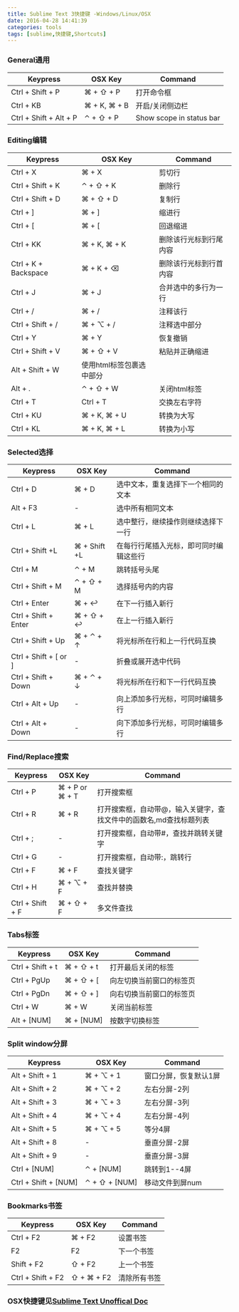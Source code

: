 ```yaml
---
title: Sublime Text 3快捷键 -Windows/Linux/OSX
date: 2016-04-28 14:41:39
categories: tools
tags: [sublime,快捷键,Shortcuts]
---
```

### General通用

| Keypress | OSX Key | Command |
| --- | --- |--- |
| Ctrl + Shift + P | ⌘ + ⇧ + P | 打开命令框 |
| Ctrl + KB | ⌘ + K, ⌘ + B | 开启/关闭侧边栏 |
| Ctrl + Shift + Alt + P | ⌃ + ⇧ + P |Show scope in status bar |

<!-- more -->
### Editing编辑

| Keypress | OSX Key | Command |
| --- | --- |--- |
| Ctrl + X | ⌘ + X |剪切行 |
| Ctrl + Shift + K | ⌃ + ⇧ + K |删除行 |
| Ctrl + Shift + D | ⌘ + ⇧ + D | 复制行 |
| Ctrl + ] | ⌘ + ] | 缩进行 |
| Ctrl + [ | ⌘ + [ |回退缩进 |
| Ctrl + KK | ⌘ + K, ⌘ + K |删除该行光标到行尾内容 |
| Ctrl + K + Backspace | ⌘ + K + ⌫ | 删除该行光标到行首内容 |
| Ctrl + J | ⌘ + J | 合并选中的多行为一行 |
| Ctrl + / | ⌘ + / |注释该行 |
| Ctrl + Shift + / | ⌘ + ⌥ + / | 注释选中部分 |
| Ctrl + Y | ⌘ + Y | 恢复撤销 |
| Ctrl + Shift + V| ⌘ + ⇧ + V | 粘贴并正确缩进 |
| Alt + Shift + W | 使用html标签包裹选中部分 |
| Alt + .| ⌃ + ⇧ + W | 关闭html标签 |
| Ctrl + T | Ctrl + T | 交换左右字符 |
| Ctrl + KU | ⌘ + K, ⌘ + U | 转换为大写 |
| Ctrl + KL| ⌘ + K, ⌘ + L | 转换为小写 |


### Selected选择

| Keypress | OSX Key | Command |
| --- | --- |--- |
| Ctrl + D | ⌘ + D | 选中文本，重复选择下一个相同的文本 |
| Alt + F3 | - | 选中所有相同文本 |
| Ctrl + L | ⌘ + L |选中整行，继续操作则继续选择下一行 |
| Ctrl + Shift +L | ⌘ + Shift +L |在每行行尾插入光标，即可同时编辑这些行 |
| Ctrl + M | ⌃ + M | 跳转括号头尾 |
| Ctrl + Shift + M | ⌃ + ⇧ + M | 选择括号内的内容 |
| Ctrl + Enter | ⌘ + ↩ | 在下一行插入新行 |
| Ctrl + Shift + Enter| ⌘ + ⇧ + ↩ | 在上一行插入新行 |
| Ctrl + Shift + Up| ⌘ + ⌃ + ↑ | 将光标所在行和上一行代码互换 |
| Ctrl + Shift + [ or ]| - | 折叠或展开选中代码 |
| Ctrl + Shift + Down| ⌘ + ⌃ + ↓ | 将光标所在行和下一行代码互换 |
| Ctrl + Alt + Up| - | 向上添加多行光标，可同时编辑多行 |
| Ctrl + Alt + Down | - |向下添加多行光标，可同时编辑多行 |


### Find/Replace搜索

| Keypress | OSX Key | Command |
| --- | --- |--- |
| Ctrl + P | ⌘ + P or ⌘ + T | 打开搜索框 |
| Ctrl + R | ⌘ + R | 打开搜索框，自动带@，输入关键字，查找文件中的函数名,md查找标题列表 |
| Ctrl + ; | - |打开搜索框，自动带#，查找并跳转关键字 |
| Ctrl + G | - | 打开搜索框，自动带:，跳转行 |
| Ctrl + F | ⌘ + F | 查找关键字 |
| Ctrl + H | ⌘ + ⌥ + F   |查找并替换 |
| Ctrl + Shift + F | ⌘ + ⇧ + F | 多文件查找 |


### Tabs标签

| Keypress | OSX Key | Command |
| --- | --- |--- |
| Ctrl + Shift + t | ⌘ + ⇧ + t | 打开最后关闭的标签 |
| Ctrl + PgUp | ⌘ + ⇧ + [ | 向左切换当前窗口的标签页 |
| Ctrl + PgDn | ⌘ + ⇧ + ] | 向右切换当前窗口的标签页 |
| Ctrl + W | ⌘ + W | 关闭当前标签 |
| Alt + [NUM] | ⌘ + [NUM] | 按数字切换标签 |


### Split window分屏

| Keypress | OSX Key | Command |
| --- | --- |--- |
| Alt + Shift + 1 | ⌘ + ⌥ + 1 | 窗口分屏，恢复默认1屏 |
| Alt + Shift + 2 | ⌘ + ⌥ + 2 | 左右分屏-2列 |
| Alt + Shift + 3 | ⌘ + ⌥ + 3 | 左右分屏-3列 |
| Alt + Shift + 4 | ⌘ + ⌥ + 4 | 左右分屏-4列 |
| Alt + Shift + 5 | ⌘ + ⌥ + 5 | 等分4屏 |
| Alt + Shift + 8 | - | 垂直分屏-2屏 |
| Alt + Shift + 9 | - | 垂直分屏-3屏 |
| Ctrl + [NUM] | ⌃ + [NUM] | 跳转到1--4屏 |
| Ctrl + Shift + [NUM] | ⌃ + ⇧ + [NUM] | 移动文件到屏num |


### Bookmarks书签

| Keypress | OSX Key | Command |
| --- | --- |--- |
| Ctrl + F2 | ⌘ + F2 | 设置书签 |
| F2 | F2 | 下一个书签 |
| Shift + F2 | ⇧ + F2 | 上一个书签 |
| Ctrl + Shift + F2 | ⇧ + ⌘ + F2 | 清除所有书签 |


### OSX快捷键见[Sublime Text Unoffical Doc][Doc_Url]



[Doc_Url]:http://docs.sublimetext.info/en/latest/reference/keyboard_shortcuts_osx.html
